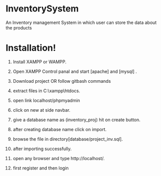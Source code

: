 # InventorySystem
  An Inventory management System in which user can store the data about the products

# Installation!
  1. Install XAMPP or WAMPP.

  2. Open XAMPP Control panal and start [apache] and [mysql] .

  3. Download project
    OR follow gitbash commands

  4. extract files in C:\xampp\htdocs.

  5. open link localhost/phpmyadmin

  6. click on new at side navbar.

  7. give a database name as (inventory_proj) hit on create button.

  9. after creating database name click on import.

  10. browse the file in directory[database/project_inv.sql].

  11. after importing successfully.

  12. open any browser and type http://localhost/.

  13. first register and then login
  
